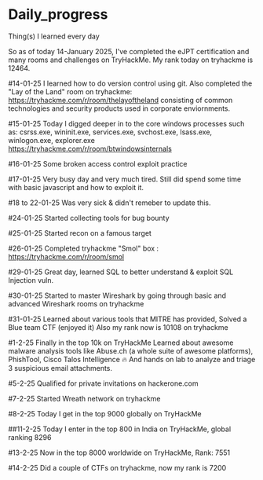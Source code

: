 # Daily_progress
Thing(s) I learned every day

So as of today 14-January 2025, I've completed the eJPT certification and many rooms and challenges on TryHackMe. My rank today on tryhackme is 12464.

#14-01-25
I learned how to do version control using git. 
Also completed the "Lay of the Land" room on tryhackme: https://tryhackme.com/r/room/thelayoftheland consisting of common technologies and security products used in corporate enviornments.

#15-01-25
Today I digged deeper in to the core windows processes such as:
csrss.exe, wininit.exe, services.exe, svchost.exe, lsass.exe, winlogon.exe, explorer.exe  https://tryhackme.com/r/room/btwindowsinternals

#16-01-25
Some broken access control exploit practice 

#17-01-25
Very busy day and very much tired. Still did spend some time with basic javascript and how to exploit it.

#18 to 22-01-25
Was very sick & didn't remeber to update this. 

#24-01-25
Started collecting tools for bug bounty

#25-01-25
Started recon on a famous target

#26-01-25
Completed tryhackme "Smol" box : https://tryhackme.com/r/room/smol

#29-01-25
Great day, learned SQL to better understand & exploit SQL Injection vuln.

#30-01-25
Started to master Wireshark by going through basic and advanced Wireshark rooms on tryhackme

#31-01-25
Learned about various tools that MITRE has provided,
Solved a Blue team CTF (enjoyed it)
Also my rank now is 10108 on tryhackme 

#1-2-25
Finally in the top 10k on TryHackMe
Learned about awesome malware analysis tools like Abuse.ch (a whole suite of awesome platforms), PhishTool, Cisco Talos Intelligence 🔥 
And hands on lab to analyze and triage 3 suspicious email attachments.

#5-2-25
Qualified for private invitations on hackerone.com

#7-2-25
Started Wreath network on tryhackme

#8-2-25
Today I get in the top 9000 globally on TryHackMe

##11-2-25
Today I enter in the top 800 in India on TryHackMe, global ranking 8296

#13-2-25
Now in the top 8000 worldwide on TryHackMe, Rank: 7551

#14-2-25
Did a couple of CTFs on tryhackme, now my rank is 7200
